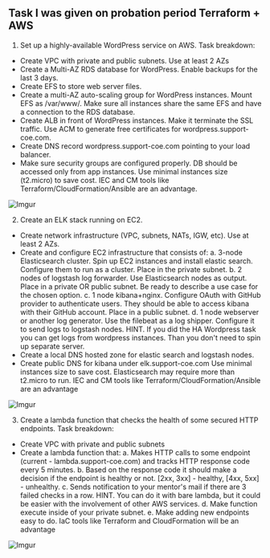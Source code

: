 ## Task I was given on probation period Terraform + AWS

1) Set up a highly-available WordPress service on AWS. Task breakdown:

- Create VPC with private and public subnets. Use at least 2 AZs
- Create a Multi-AZ RDS database for WordPress. Enable backups for the last 3 days.
- Create EFS to store web server files.
- Create a multi-AZ auto-scaling group for WordPress instances. Mount EFS as /var/www/. Make sure all instances share the same EFS and have a connection to the RDS database.
- Create ALB in front of WordPress instances. Make it terminate the SSL traffic. Use ACM to generate free certificates for wordpress.support-coe.com.
- Create DNS record wordpress.support-coe.com pointing to your load balancer.
- Make sure security groups are configured properly. DB should be accessed only from app instances.
Use minimal instances size (t2.micro)  to save cost.
IEC and CM tools like Terraform/CloudFormation/Ansible are an advantage.

![Imgur](https://i.imgur.com/YmYQ4eX.png)

2) Create an ELK stack running on EC2.

- Create network infrastructure (VPC, subnets, NATs, IGW, etc). Use at least 2 AZs.
- Create and configure EC2 infrastructure that consists of:
  a. 3-node Elasticsearch cluster. Spin up EC2 instances and install elastic search. Configure them to run as a cluster. Place in the private subnet.
  b. 2 nodes of logstash log forwarder. Use Elasticsearch nodes as output. Place in a private OR public subnet. Be ready to describe a use case for the chosen option.
  c. 1 node kibana+nginx. Configure OAuth with GitHub provider to authenticate users. They should be able to access kibana with their GitHub account. Place in a public subnet.
  d. 1 node webserver or another log generator. Use the filebeat as a log shipper. Configure it to send logs to logstash nodes.
    HINT. If you did the HA Wordpress task you can get logs from wordpress instances. Than you don't need to spin up separate server.
- Create a local DNS hosted zone for elastic search and logstash nodes.
- Create public DNS for kibana under elk.support-coe.com
Use minimal instances size to save cost. Elasticsearch may require more than t2.micro to run.
IEC and CM tools like Terraform/CloudFormation/Ansible are an advantage

![Imgur](https://i.imgur.com/KIhMM1g.png)

3) Create a lambda function that checks the health of some secured HTTP endpoints. Task breakdown:

- Create VPC with private and public subnets
- Create a lambda function that:
  a. Makes HTTP calls to some endpoint (current - lambda.support-coe.com) and tracks HTTP response code every 5 minutes.
  b. Based on the response code it should make a decision if the endpoint is healthy or not. [2xx, 3xx] - healthy, [4xx, 5xx] - unhealthy.
  c. Sends notification to your mentor's mail if there are 3 failed checks in a row.
    HINT. You can do it with bare lambda, but it could be easier with the involvement of other AWS services.
  d. Make function execute inside of your private subnet.
  e. Make adding new endpoints easy to do.
IaC tools like Terraform and CloudFormation will be an advantage

![Imgur](https://i.imgur.com/SdMyhSl.png)
